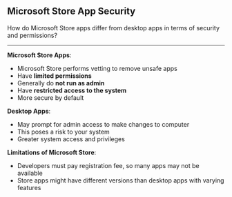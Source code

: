 ## Microsoft Store App Security

How do Microsoft Store apps differ from desktop apps in terms of security and permissions?

---

**Microsoft Store Apps**:
- Microsoft Store performs vetting to remove unsafe apps
- Have **limited permissions**
- Generally do **not run as admin**
- Have **restricted access to the system**
- More secure by default

**Desktop Apps**:
- May prompt for admin access to make changes to computer
- This poses a risk to your system
- Greater system access and privileges

**Limitations of Microsoft Store**:
- Developers must pay registration fee, so many apps may not be available
- Store apps might have different versions than desktop apps with varying features

